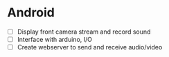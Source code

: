 # Android
- [ ] Display front camera stream and record sound
- [ ] Interface with arduino, I/O
- [ ] Create webserver to send and receive audio/video
